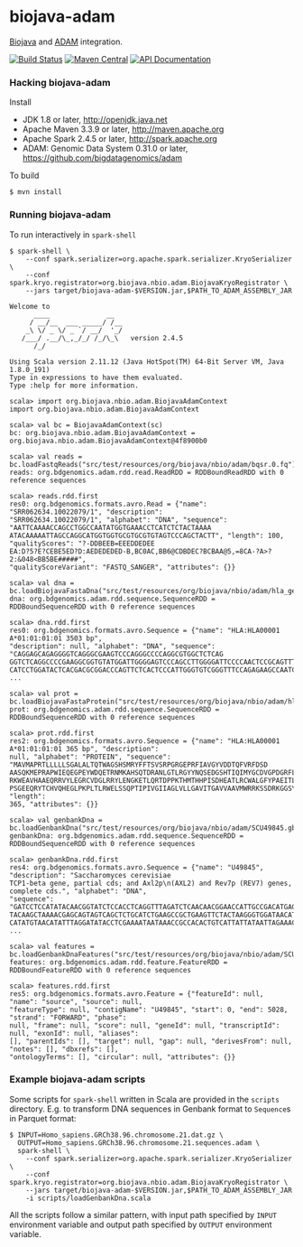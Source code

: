 # biojava-adam

[Biojava](http://biojava.org) and [ADAM](https://github.com/bigdatagenomics/adam) integration.

[![Build Status](https://travis-ci.org/biojava/biojava-adam.svg?branch=master)](https://travis-ci.org/biojava/biojava-adam)
[![Maven Central](https://img.shields.io/maven-central/v/org.biojava/biojava-adam.svg?maxAge=600)](http://search.maven.org/#search%7Cga%7C1%7Corg.biojava)
[![API Documentation](http://javadoc.io/badge/org.biojava/biojava-adam.svg?color=brightgreen&label=scaladoc)](http://javadoc.io/doc/org.biojava/biojava-adam)


### Hacking biojava-adam

Install

 * JDK 1.8 or later, http://openjdk.java.net
 * Apache Maven 3.3.9 or later, http://maven.apache.org
 * Apache Spark 2.4.5 or later, http://spark.apache.org
 * ADAM: Genomic Data System 0.31.0 or later, https://github.com/bigdatagenomics/adam

To build

    $ mvn install


### Running biojava-adam

To run interactively in `spark-shell`

```
$ spark-shell \
    --conf spark.serializer=org.apache.spark.serializer.KryoSerializer \
    --conf spark.kryo.registrator=org.biojava.nbio.adam.BiojavaKryoRegistrator \
    --jars target/biojava-adam-$VERSION.jar,$PATH_TO_ADAM_ASSEMBLY_JAR

Welcome to
      ____              __
     / __/__  ___ _____/ /__
    _\ \/ _ \/ _ `/ __/  '_/
   /___/ .__/\_,_/_/ /_/\_\   version 2.4.5
      /_/

Using Scala version 2.11.12 (Java HotSpot(TM) 64-Bit Server VM, Java 1.8.0_191)
Type in expressions to have them evaluated.
Type :help for more information.

scala> import org.biojava.nbio.adam.BiojavaAdamContext
import org.biojava.nbio.adam.BiojavaAdamContext

scala> val bc = BiojavaAdamContext(sc)
bc: org.biojava.nbio.adam.BiojavaAdamContext = org.biojava.nbio.adam.BiojavaAdamContext@4f8900b0

scala> val reads = bc.loadFastqReads("src/test/resources/org/biojava/nbio/adam/bqsr.0.fq")
reads: org.bdgenomics.adam.rdd.read.ReadRDD = RDDBoundReadRDD with 0 reference sequences

scala> reads.rdd.first
res0: org.bdgenomics.formats.avro.Read = {"name": "SRR062634.10022079/1", "description":
"SRR062634.10022079/1", "alphabet": "DNA", "sequence": "AATTCAAAACCAGCCTGGCCAATATGGTGAAACCTCATCTCTACTAAAA
ATACAAAAATTAGCCAGGCATGGTGGTGCGTGCGTGTAGTCCCAGCTACTT", "length": 100, "qualityScores": "?-DDBEEB=EEEDDEDEE
EA:D?5?E?CEBE5ED?D:AEDEDEDED-B,BC0AC,BB6@CDBDEC?BCBAA@5,=8CA-?A>?2:&048<BB5BE#####",
"qualityScoreVariant": "FASTQ_SANGER", "attributes": {}}

scala> val dna = bc.loadBiojavaFastaDna("src/test/resources/org/biojava/nbio/adam/hla_gen.0.fa")
dna: org.bdgenomics.adam.rdd.sequence.SequenceRDD = RDDBoundSequenceRDD with 0 reference sequences

scala> dna.rdd.first
res0: org.bdgenomics.formats.avro.Sequence = {"name": "HLA:HLA00001 A*01:01:01:01 3503 bp",
"description": null, "alphabet": "DNA", "sequence": "CAGGAGCAGAGGGGTCAGGGCGAAGTCCCAGGGCCCCAGGCGTGGCTCTCAG
GGTCTCAGGCCCCGAAGGCGGTGTATGGATTGGGGAGTCCCAGCCTTGGGGATTCCCCAACTCCGCAGTTTCTTTTCTCCCTCTCCCAACCTACGTAGGGTCCTT
CATCCTGGATACTCACGACGCGGACCCAGTTCTCACTCCCATTGGGTGTCGGGTTTCCAGAGAAGCCAATCAGTGTCGTCGCGGTCGCTGTTCTAAAGTCCGCAC
...

scala> val prot = bc.loadBiojavaFastaProtein("src/test/resources/org/biojava/nbio/adam/hla_prot.0.fa")
prot: org.bdgenomics.adam.rdd.sequence.SequenceRDD = RDDBoundSequenceRDD with 0 reference sequences

scala> prot.rdd.first
res2: org.bdgenomics.formats.avro.Sequence = {"name": "HLA:HLA00001 A*01:01:01:01 365 bp", "description":
null, "alphabet": "PROTEIN", "sequence": "MAVMAPRTLLLLLSGALALTQTWAGSHSMRYFFTSVSRPGRGEPRFIAVGYVDDTQFVRFDSD
AASQKMEPRAPWIEQEGPEYWDQETRNMKAHSQTDRANLGTLRGYYNQSEDGSHTIQIMYGCDVGPDGRFLRGYRQDAYDGKDYIALNEDLRSWTAADMAAQITK
RKWEAVHAAEQRRVYLEGRCVDGLRRYLENGKETLQRTDPPKTHMTHHPISDHEATLRCWALGFYPAEITLTWQRDGEDQTQDTELVETRPAGDGTFQKWAAVVV
PSGEEQRYTCHVQHEGLPKPLTLRWELSSQPTIPIVGIIAGLVLLGAVITGAVVAAVMWRRKSSDRKGGSYTQAASSDSAQGSDVSLTACKV", "length":
365, "attributes": {}}

scala> val genbankDna = bc.loadGenbankDna("src/test/resources/org/biojava/nbio/adam/SCU49845.gb")
genbankDna: org.bdgenomics.adam.rdd.sequence.SequenceRDD = RDDBoundSequenceRDD with 0 reference sequences

scala> genbankDna.rdd.first
res4: org.bdgenomics.formats.avro.Sequence = {"name": "U49845", "description": "Saccharomyces cerevisiae
TCP1-beta gene, partial cds; and Axl2p\n(AXL2) and Rev7p (REV7) genes, complete cds.", "alphabet": "DNA",
"sequence": "GATCCTCCATATACAACGGTATCTCCACCTCAGGTTTAGATCTCAACAACGGAACCATTGCCGACATGAGACAGTTAGGTATCGTCGAGAGT
TACAAGCTAAAACGAGCAGTAGTCAGCTCTGCATCTGAAGCCGCTGAAGTTCTACTAAGGGTGGATAACATCATCCGTGCAAGACCAAGAACCGCCAATAGACAA
CATATGTAACATATTTAGGATATACCTCGAAAATAATAAACCGCCACACTGTCATTATTATAATTAGAAACAGAACGCAAAAATTATCCACTATATAATTCAAAG
...

scala> val features = bc.loadGenbankDnaFeatures("src/test/resources/org/biojava/nbio/adam/SCU49845.gb")
features: org.bdgenomics.adam.rdd.feature.FeatureRDD = RDDBoundFeatureRDD with 0 reference sequences

scala> features.rdd.first
res5: org.bdgenomics.formats.avro.Feature = {"featureId": null, "name": "source", "source": null,
"featureType": null, "contigName": "U49845", "start": 0, "end": 5028, "strand": "FORWARD", "phase":
null, "frame": null, "score": null, "geneId": null, "transcriptId": null, "exonId": null, "aliases":
[], "parentIds": [], "target": null, "gap": null, "derivesFrom": null, "notes": [], "dbxrefs": [],
"ontologyTerms": [], "circular": null, "attributes": {}}
```


### Example biojava-adam scripts

Some scripts for `spark-shell` written in Scala are provided in the `scripts` directory. E.g. to transform
DNA sequences in Genbank format to `Sequence`s in Parquet format:

```
$ INPUT=Homo_sapiens.GRCh38.96.chromosome.21.dat.gz \
  OUTPUT=Homo_sapiens.GRCh38.96.chromosome.21.sequences.adam \
  spark-shell \
    --conf spark.serializer=org.apache.spark.serializer.KryoSerializer \
    --conf spark.kryo.registrator=org.biojava.nbio.adam.BiojavaKryoRegistrator \
    --jars target/biojava-adam-$VERSION.jar,$PATH_TO_ADAM_ASSEMBLY_JAR
    -i scripts/loadGenbankDna.scala
```

All the scripts follow a similar pattern, with input path specified by `INPUT` environment variable and output
path specified by `OUTPUT` environment variable.
